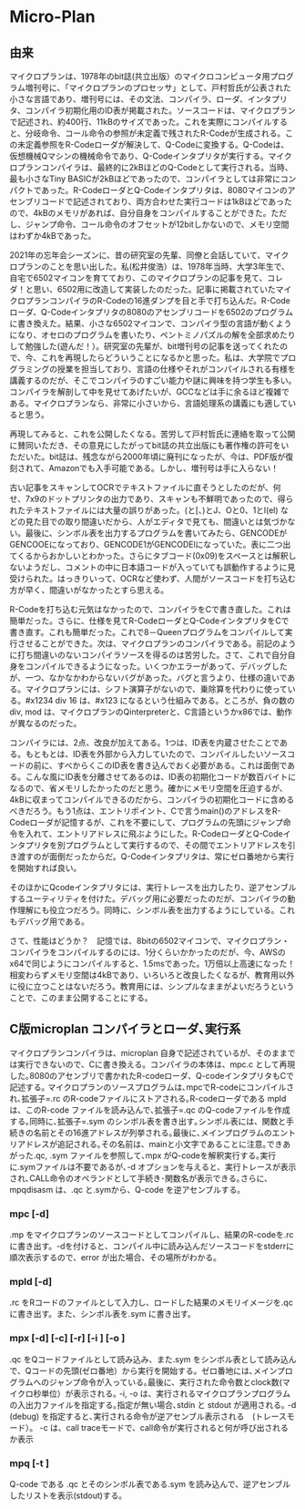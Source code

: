 # Micro-Plan
## 由来

マイクロプランは、1978年のbit誌(共立出版）のマイクロコンピュータ用プログラム増刊号に、「マイクロプランのプロセッサ」として、戸村哲氏が公表された小さな言語であり、増刊号には、その文法、コンパイラ、ローダ、インタプリタ、コンパイラ初期化用のID表が掲載された。ソースコードは、マイクロプランで記述され、約400行、11kBのサイズであった。これを実際にコンパイルすると、分岐命令、コール命令の参照が未定義で残されたR-Codeが生成される。この未定義参照をR-Codeローダが解決して、Q-Codeに変換する。Q-Codeは、仮想機械Qマシンの機械命令であり、Q-Codeインタプリタが実行する。マイクロプランコンパイラは、最終的に2kBほどのQ-Codeとして実行される。当時、最も小さなTiny BASICが2kBほどであったので、コンパイラとしては非常にコンパクトであった。R-CodeローダとQ-Codeインタプリタは、8080マイコンのアセンブリコードで記述されており、両方合わせた実行コードは1kBほどであったので、4kBのメモリがあれば、自分自身をコンパイルすることができた。ただし、ジャンプ命令、コール命令のオフセットが12bitしかないので、メモリ空間はわずか4kBであった。

2021年の忘年会シーズンに、昔の研究室の先輩、同僚と会話していて、マイクロプランのことを思い出した。私(松井俊浩）は、1978年当時、大学3年生で、自宅で6502マイコンを育てており、このマイクロプランの記事を見て、コレダ！と思い、6502用に改造して実装したのだった。記事に掲載されていたマイクロプランコンパイラのR-Codeの16進ダンプを目と手で打ち込んだ。R-Codeローダ、Q-Codeインタプリタの8080のアセンブリコードを6502のプログラムに書き換えた。結果、小さな6502マイコンで、コンパイラ型の言語が動くようになり、オセロのプログラムを書いたり、ペントミノパズルの解を全部求めたりして勉強した(遊んだ！）。研究室の先輩が、bit増刊号の記事を送ってくれたので、今、これを再現したらどういうことになるかと思った。私は、大学院でプログラミングの授業を担当しており、言語の仕様やそれがコンパイルされる有様を講義するのだが、そこでコンパイラのすごい能力や謎に興味を持つ学生も多い。コンパイラを解剖して中を見せてあげたいが、GCCなどは手に余るほど複雑である。マイクロプランなら、非常に小さいから、言語処理系の講義にも適していると思う。

再現してみると、これを公開したくなる。苦労して戸村哲氏に連絡を取って公開に賛同いただき、その意見にしたがってbit誌の共立出版にも著作権の許可をいただいた。bit誌は、残念ながら2000年頃に廃刊になったが、今は、PDF版が復刻されて、Amazonでも入手可能である。しかし、増刊号は手に入らない！

古い記事をスキャンしてOCRでテキストファイルに直そうとしたのだが、何せ、7x9のドットプリンタの出力であり、スキャンも不鮮明であったので、得られたテキストファイルには大量の誤りがあった。(と\[、)とJ、Oと0、1とl(el) などの見た目での取り間違いだから、人がエディタで見ても、間違いとは気づかない。最後に、シンボル表を出力するプログラムを書いてみたら、GENCODEがGENCOOEになっており、GENCODE1がGENCODElになっていた。表に二つ出てくるからおかしいとわかった。さらにタブコード(0x09)をスペースとは解釈しないようだし、コメントの中に日本語コードが入っていても誤動作するように見受けられた。はっきりいって、OCRなど使わず、人間がソースコードを打ち込む方が早く、間違いがなかったとすら思える。

R-Codeを打ち込む元気はなかったので、コンパイラをCで書き直した。これは簡単だった。さらに、仕様を見てR-CodeローダとQ-CodeインタプリタをCで書き直す。これも簡単だった。これで8－Queenプログラムをコンパイルして実行させることができた。次は、マイクロプランのコンパイラである。前記のように打ち間違いのないコンパイラソースを得るのは苦労した。さて、これで自分自身をコンパイルできるようになった。いくつかエラーがあって、デバッグしたが、一つ、なかなかわからないバグがあった。バグと言うより、仕様の違いである。マイクロプランには、シフト演算子がないので、乗除算を代わりに使っている。#x1234 div 16 は、#x123 になるという仕組みである。ところが、負の数のdiv, mod は、マイクロプランのQinterpreterと、C言語というかx86では、動作が異なるのだった。

コンパイラには、2点、改良が加えてある。1つは、ID表を内蔵させたことである。もともとは、ID表を外部から入力していたので、コンパイルしたいソースコードの前に、すべからくこのID表を書き込んでおく必要がある。これは面倒である。こんな風にID表を分離させてあるのは、ID表の初期化コードが数百バイトになるので、省メモリしたかったのだと思う。確かにメモリ空間を圧迫するが、4kBに収まってコンパイルできるのだから、コンパイラの初期化コードに含めるべきだろう。もう1点は、エントリポイント、Cで言うmain()のアドレスをR-Codeローダが記憶するが、これを不要にして、プログラムの先頭にジャンプ命令を入れて、エントリアドレスに飛ぶようにした。R-CodeローダとQ-Codeインタプリタを別プログラムとして実行するので、その間でエントリアドレスを引き渡すのが面倒だったからだ。Q-Codeインタプリタは、常にゼロ番地から実行を開始すれば良い。

そのほかにQcodeインタプリタには、実行トレースを出力したり、逆アセンブルするユーティリティを付けた。デバッグ用に必要だったのだが、コンパイラの動作理解にも役立つだろう。同時に、シンボル表を出力するようにしている。これもデバッグ用である。

さて、性能はどうか？　記憶では、8bitの6502マイコンで、マイクロプラン・コンパイラをコンパイルするのには、1分くらいかかったのだが、今、AWSのx64で同じようにコンパイルすると、1.5msであった。1万倍以上高速になった！相変わらずメモリ空間は4kBであり、いろいろと改良したくなるが、教育用以外に役に立つことはないだろう。教育用には、シンプルなままがよいだろうということで、このまま公開することにする。

## C版microplan コンパイラとローダ､実行系

マイクロプランコンパイラは、microplan 自身で記述されているが、そのままでは実行できないので、Cに書き換える。コンパイラの本体は、mpc.c として再現した｡8080のアセンブリで書かれたR-codeローダ、Q-codeインタプリタもCで記述する｡
マイクロプランのソースプログラムは､mpcでR-codeにコンパイルされ､拡張子=.rc のR-codeファイルにストアされる｡R-codeローダである mpld は、このR-code ファイルを読み込んで､拡張子=.qc のQ-codeファイルを作成する｡同時に､拡張子=.sym のシンボル表を書き出す｡シンボル表には、関数と手続きの名前とその16進アドレスが列挙される｡最後に､メインプログラムのエントリアドレスが追記される｡その名前は、mainと小文字であることに注意｡できあがった.qc, .sym ファイルを参照して､mpx がQ-codeを解釈実行する｡実行に.symファイルは不要であるが､-d オプションを与えると、実行トレースが表示され､CALL命令のオペランドとして手続き･関数名が表示できる｡さらに、mpqdisasm は、.qc と.symから、Q-code を逆アセンブルする｡

### mpc [-d] <filename>

<filename>.mp をマイクロプランのソースコードとしてコンパイルし、結果のR-codeを<filename>.rc に書き出す。-dを付けると、コンパイル中に読み込んだソースコードをstderrに順次表示するので、error が出た場合、その場所がわかる。

### mpld [-d] <filename>

<filename>.rc をRコードのファイルとして入力し、ロードした結果のメモリイメージを<filename>.qc に書き出す。また、シンボル表を<filename>.sym に書き出す。

### mpx [-d] [-c] [-r] [-i <infile>] [-o <outfile>] <filename>

<filename>.qc をQコードファイルとして読み込み、また<filename>.sym をシンボル表として読み込んで、Qコードの先頭(ゼロ番地）から実行を開始する。ゼロ番地には､メインプログラムへのジャンプ命令が入っている｡最後に、実行された命令数とclock数(マイクロ秒単位）が表示される｡
 -i, -o は、実行されるマイクロプランプログラムの入出力ファイルを指定する｡指定が無い場合､stdin と stdout が適用される｡
 -d (debug) を指定すると､実行される命令が逆アセンブル表示される　(トレースモード）。
 -c は、call traceモードで、call命令が実行されると何が呼び出されるか表示

### mpq [-t <symfile>] <filename>

 Q-code である <filename>.qc とそのシンボル表である<filename>.sym を読み込んで、逆アセンブルしたリストを表示(stdout)する｡
